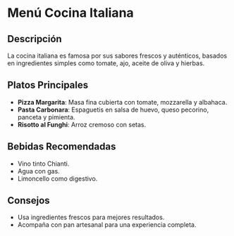 # Menú Cocina Italiana

## Descripción
La cocina italiana es famosa por sus sabores frescos y auténticos, basados en ingredientes simples como tomate, ajo, aceite de oliva y hierbas.

## Platos Principales
- **Pizza Margarita**: Masa fina cubierta con tomate, mozzarella y albahaca.
- **Pasta Carbonara**: Espaguetis en salsa de huevo, queso pecorino, panceta y pimienta.
- **Risotto al Funghi**: Arroz cremoso con setas.
​
## Bebidas Recomendadas
- Vino tinto Chianti.
- Agua con gas.
- Limoncello como digestivo.

## Consejos
- Usa ingredientes frescos para mejores resultados.
- Acompaña con pan artesanal para una experiencia completa.